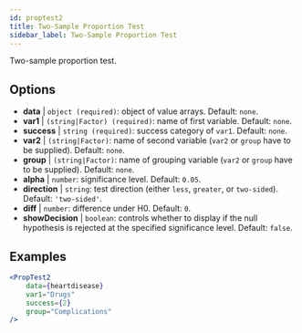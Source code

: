 ```yaml
---
id: proptest2
title: Two-Sample Proportion Test
sidebar_label: Two-Sample Proportion Test
---
```


Two-sample proportion test.

## Options

* __data__ | `object (required)`: object of value arrays. Default: `none`.
* __var1__ | `(string|Factor) (required)`: name of first variable. Default: `none`.
* __success__ | `string (required)`: success category of `var1`. Default: `none`.
* __var2__ | `(string|Factor)`: name of second variable (`var2` or `group` have to be supplied). Default: `none`.
* __group__ | `(string|Factor)`: name of grouping variable (`var2` or `group` have to be supplied). Default: `none`.
* __alpha__ | `number`: significance level. Default: `0.05`.
* __direction__ | `string`: test direction (either `less`, `greater`, or `two-sided`). Default: `'two-sided'`.
* __diff__ | `number`: difference under H0. Default: `0`.
* __showDecision__ | `boolean`: controls whether to display if the null hypothesis is rejected at the specified significance level. Default: `false`.


## Examples

```jsx live
<PropTest2
    data={heartdisease} 
    var1="Drugs"
    success={2}
    group="Complications"
/>
```
